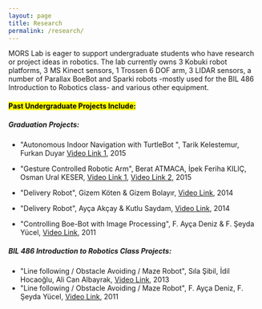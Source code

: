 ```yaml
---
layout: page
title: Research
permalink: /research/
---
```


MORS Lab is eager to support undergraduate students who have research or project ideas in robotics. The lab currently owns 3 Kobuki robot platforms, 3 MS Kinect sensors, 1 Trossen 6 DOF arm, 3 LIDAR sensors, a number of Parallax BoeBot and Sparki robots -mostly used for the BIL 486 Introduction to Robotics class- and various other equipment.

<h4><mark>Past Undergraduate Projects Include:</mark></h4>

<h5>Graduation Projects:</h5>

- "Autonomous Indoor Navigation with TurtleBot ", Tarik Kelestemur, Furkan Duyar <a href="https://www.youtube.com/watch?v=0eDFSXPnh2I">Video Link 1</a>, 2015

- "Gesture Controlled Robotic Arm", Berat ATMACA, İpek Feriha KILIÇ, Osman Ural KESER, <a href="https://www.youtube.com/watch?v=EyTJPv_pgxg">Video Link 1</a>, <a href="https://www.youtube.com/watch?v=Su_mfJR7r_4">Video Link 2</a>, 2015

- "Delivery Robot", Gizem Köten & Gizem Bolayır, <a href="https://www.youtube.com/watch?v=ko6gb4BbinQ">Video Link</a>, 2014

- "Delivery Robot", Ayça Akçay & Kutlu Saydam, <a href="https://www.youtube.com/watch?v=xjkOw5auoWs">Video Link</a>, 2014

- "Controlling Boe-Bot with Image Processing", F. Ayça Deniz & F. Şeyda Yücel, <a href="https://www.youtube.com/watch?v=hAn9vBbCaUs">Video Link</a>, 2011


<h5>BIL 486 Introduction to Robotics Class Projects:</h5>

- "Line following / Obstacle Avoiding / Maze Robot", Sıla Şibil, İdil Hocaoğlu, Ali Can Albayrak,
<a href="https://www.youtube.com/watch?v=mK7E-GPM5EY">Video Link</a>, 2013
- "Line following / Obstacle Avoiding / Maze Robot", F. Ayça Deniz, F. Şeyda Yücel,
<a href="https://www.youtube.com/watch?v=KiEcEdTQZAA">Video Link</a>, 2011
